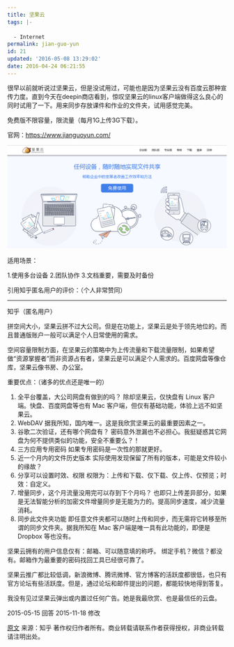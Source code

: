 ```yaml
---
title: 坚果云
tags: |-

  - Internet
permalink: jian-guo-yun
id: 21
updated: '2016-05-08 13:29:02'
date: 2016-04-24 06:21:55
---
```


很早以前就听说过坚果云，但是没试用过，可能也是因为坚果云没有百度云那种宣传力度。直到今天在deepin商店看到，惊叹坚果云的linux客户端做得这么良心的同时试用了一下。用来同步存放课件和作业的文件夹，试用感觉完美。

免费版不限容量，限流量（每月1G上传3G下载）。

官网：https://www.jianguoyun.com/

![官网](/content/images/2016/04/----20160428012630.png)

适用场景：

1.使用多台设备
2.团队协作
3.文档重要，需要及时备份

引用知乎匿名用户的评价：（个人非常赞同）
___

知乎（匿名用户）

拼空间大小，坚果云拼不过大公司。但是在功能上，坚果云是处于领先地位的。而且普通版账户一般可以满足个人日常使用的需求。

空间容量限制方面，在坚果云的策略中为上传流量和下载流量限制，如果希望做“资源掌握者”而非资源占有者，坚果云是可以满足个人需求的。百度网盘等像仓库，坚果云像书房、办公室。

重要优点：（诸多的优点还是唯一的）

1. 全平台覆盖，大公司网盘有做到的吗？
除却坚果云，仅快盘有 Linux 客户端。快盘、百度网盘等也有 Mac 客户端，但仅有基础功能，体验上远不如坚果云。
2. WebDAV
据我所知，国内唯一。这是我欣赏坚果云的最重要因素之一。
3. 谷歌二次验证，还有哪个网盘有？
密码意外泄漏也不必担心。我挺疑惑其它网盘为何不提供类似的功能，安全不重要么？！
4. 三方应用专用密码
如果专用密码是一次性的那就更好。
5. 近一个月内的文件历史版本
实际使用发现保留了所有的版本，可能是文件较小的缘故？
6. 分享可以设置时效、权限
权限为：上传和下载、仅下载、仅上传、仅预览；时效：自定义。
8. 增量同步，这个月流量没用完可以存到下个月吗？
也即只上传差异部分，如果是无法智能分析的加密文件增量同步是无能为力的。提高同步速度，减少流量消耗。
9. 同步此文件夹功能
即任意文件夹都可以随时上传和同步，而无需将它转移至所谓的同步文件夹。据我所知在 Mac 客户端是唯一具有此功能的，即便是 Dropbox 等也没有。

坚果云拥有的用户信息仅有：邮箱、可以随意填的称呼。
绑定手机？微信？都没有。邮箱作为最重要的密码找回工具已经很可靠了。

坚果云推广都比较低调，新浪微博、腾讯微博、官方博客的活跃度都很低，也只有官方论坛有些活跃度。但是，通过论坛和邮件提出的问题，都能较快地得到答复。

我没有见过坚果云弹出或内置过任何广告。她是我最欣赏、也是最信任的云盘。

2015-05-15 回答
2015-11-18 修改

[原文](https://www.zhihu.com/question/20767341/answer/47850715)
来源：知乎
著作权归作者所有。商业转载请联系作者获得授权，非商业转载请注明出处。